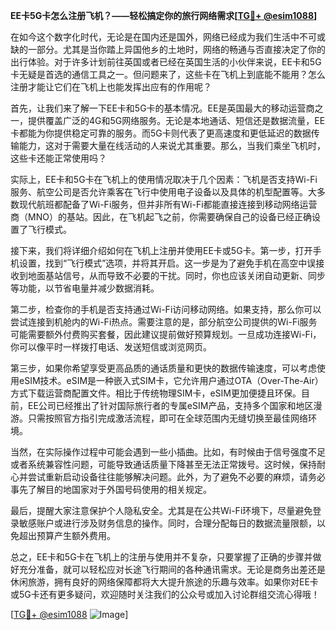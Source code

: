 **EE卡5G卡怎么注册飞机？——轻松搞定你的旅行网络需求[[TG💪+ @esim1088](https://t.me/s/esim1088)]**

在如今这个数字化时代，无论是在国内还是国外，网络已经成为我们生活中不可或缺的一部分。尤其是当你踏上异国他乡的土地时，网络的畅通与否直接决定了你的出行体验。对于许多计划前往英国或者已经在英国生活的小伙伴来说，EE卡和5G卡无疑是首选的通信工具之一。但问题来了，这些卡在飞机上到底能不能用？怎么注册才能让它们在飞机上也能发挥出应有的作用呢？

首先，让我们来了解一下EE卡和5G卡的基本情况。EE是英国最大的移动运营商之一，提供覆盖广泛的4G和5G网络服务。无论是本地通话、短信还是数据流量，EE卡都能为你提供稳定可靠的服务。而5G卡则代表了更高速度和更低延迟的数据传输能力，这对于需要大量在线活动的人来说尤其重要。那么，当我们乘坐飞机时，这些卡还能正常使用吗？

实际上，EE卡和5G卡在飞机上的使用情况取决于几个因素：飞机是否支持Wi-Fi服务、航空公司是否允许乘客在飞行中使用电子设备以及具体的机型配置等。大多数现代航班都配备了Wi-Fi服务，但并非所有Wi-Fi都能直接连接到移动网络运营商（MNO）的基站。因此，在飞机起飞之前，你需要确保自己的设备已经正确设置了飞行模式。

接下来，我们将详细介绍如何在飞机上注册并使用EE卡或5G卡。第一步，打开手机设置，找到“飞行模式”选项，并将其开启。这一步是为了避免手机在高空中误接收到地面基站信号，从而导致不必要的干扰。同时，你也应该关闭自动更新、同步等功能，以节省电量并减少数据消耗。

第二步，检查你的手机是否支持通过Wi-Fi访问移动网络。如果支持，那么你可以尝试连接到机舱内的Wi-Fi热点。需要注意的是，部分航空公司提供的Wi-Fi服务可能需要额外付费购买套餐，因此建议提前做好预算规划。一旦成功连接Wi-Fi，你可以像平时一样拨打电话、发送短信或浏览网页。

第三步，如果你希望享受更高品质的通话质量和更快的数据传输速度，可以考虑使用eSIM技术。eSIM是一种嵌入式SIM卡，它允许用户通过OTA（Over-The-Air）方式下载运营商配置文件。相比于传统物理SIM卡，eSIM更加便捷且环保。目前，EE公司已经推出了针对国际旅行者的专属eSIM产品，支持多个国家和地区漫游。只需按照官方指引完成激活流程，即可在全球范围内无缝切换至最佳网络环境。

当然，在实际操作过程中可能会遇到一些小插曲。比如，有时候由于信号强度不足或者系统兼容性问题，可能导致通话质量下降甚至无法正常拨号。这时候，保持耐心并尝试重新启动设备往往能够解决问题。此外，为了避免不必要的麻烦，请务必事先了解目的地国家对于外国号码使用的相关规定。

最后，提醒大家注意保护个人隐私安全。尤其是在公共Wi-Fi环境下，尽量避免登录敏感账户或进行涉及财务信息的操作。同时，合理分配每日的数据流量限额，以免超出预算产生额外费用。

总之，EE卡和5G卡在飞机上的注册与使用并不复杂，只要掌握了正确的步骤并做好充分准备，就可以轻松应对长途飞行期间的各种通讯需求。无论是商务出差还是休闲旅游，拥有良好的网络保障都将大大提升旅途的乐趣与效率。如果你对EE卡或5G卡还有更多疑问，欢迎随时关注我们的公众号或加入讨论群组交流心得哦！

[[TG💪+ @esim1088](https://t.me/s/esim1088) ![Image](https://i.postimg.cc/4NQfJmqS/Snipaste-2025-05-13-00-14-12.png)]